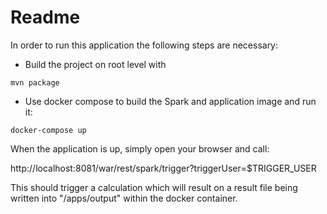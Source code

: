 # Readme

In order to run this application the following steps are necessary:

* Build the project on root level with 

``
mvn package
``

* Use docker compose to build the Spark and application image and run it:

``
docker-compose up
``

When the application is up, simply open your browser and call: 

http://localhost:8081/war/rest/spark/trigger?triggerUser=$TRIGGER_USER

This should trigger a calculation which will result on a result file being written
into "/apps/output" within the docker container.